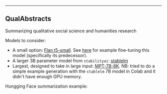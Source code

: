 ----
QualAbstracts
----
Summarizing qualitative social science and humanities research

Models to consider:
- A small option: [Flan t5-small](https://huggingface.co/google/flan-t5-small). See [here](https://www.databricks.com/blog/2023/03/20/fine-tuning-large-language-models-hugging-face-and-deepspeed.html) for example fine-tuning this model (specifically its predecessor).
- A larger 3B parameter model from `stabilityai`: [stablelm](https://huggingface.co/stabilityai/stablelm-tuned-alpha-3b)
- Largest, designed to take in large input: [MPT-7B-8K](https://huggingface.co/mosaicml/mpt-7b-8k). NB: tried to do a simple example generation with the `stablelm` 7B model in Colab and it didn't have enough GPU memory.

Hungging Face summarization example: [](https://github.com/huggingface/transformers/tree/main/examples/pytorch/summarization)
